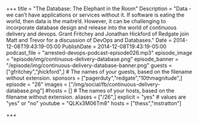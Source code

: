 +++
title = "The Database: The Elephant in the Room"
Description = "Data - we can’t have applications or services without it. If software is eating the world, then data is the maitre’d. However, it can be challenging to incorporate database design and release into the world of continuous delivery and devops. Grant Fritchey and Jonathan Hickford of Redgate join Matt and Trevor for a discussion of DevOps and Databases."
Date = 2014-12-08T19:43:19-05:00
PublishDate = 2014-12-08T19:43:19-05:00
podcast_file = "arrested-devops-podcast-episode026.mp3"
episode_image = "episode/img/continuous-delivery-database.png"
episode_banner = "/episode/img/continuous-delivery-database-banner.png"
guests = ["gfritchey","jhickford",] # The names of your guests, based on the filename without extension.
sponsors = ["pagerduty","redgate","10thmagnitude",]
episode = "26"
images = ["/img/social/fb/continuous-delivery-database.png"]
#hosts = [] # The names of your hosts, based on the filename without extension.
aliases = ["/26",]
explicit = "yes" # values are "yes" or "no"
youtube = "QLKx3M06Tm8"
hosts = ["thess","mstratton"]

+++

